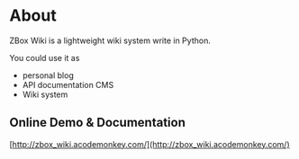 # About

ZBox Wiki is a lightweight wiki system write in Python.

You could use it as

 - personal blog
 - API documentation CMS
 - Wiki system


## Online Demo & Documentation

[http://zbox_wiki.acodemonkey.com/](http://zbox_wiki.acodemonkey.com/)



